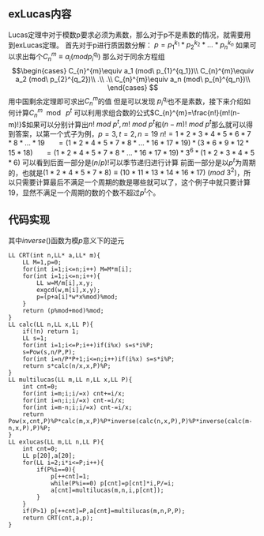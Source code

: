 ## exLucas内容
Lucas定理中对于模数p要求必须为素数，那么对于p不是素数的情况，就需要用到exLucas定理。
首先对于p进行质因数分解：
$p=p_{1}^{k_1}*p_{2}^{k_2}*...*p_{n}^{k_n}$
如果可以求出每个$C_{n}^{m}\equiv a_i (mod p_{i}^{q_i})$
那么对于同余方程组
$$\begin{cases}
C_{n}^{m}\equiv a_1 (mod\ p_{1}^{q_1})\\
C_{n}^{m}\equiv a_2 (mod\ p_{2}^{q_2})\\
.\\
.\\
C_{n}^{m}\equiv a_n  (mod\ p_{n}^{q_n})\\
\end{cases}
$$
用中国剩余定理即可求出$C_{n}^{m}$的值
但是可以发现 $p_{i}^{q_i}$也不是素数，接下来介绍如何计算$C_{n}^{m}\mod\ p^t$
可以利用求组合数的公式$C_{n}^{m}=\frac{n!}{m!(n-m)!}$如果可以分别计算出$n!\ mod\ p^t,m!\ mod\ p^t$和$(n-m)!\ mod\ p^t$那么就可以得到答案，以第一个式子为例，$p=3,t=2,n=19$
$n!=1*2*3*4*5*6*7*8*...*19$
$\ \ \ \ \ =(1*2*4*5*7*8*...*16*17*19)*(3*6*9*12*15*18)$
$\ \ \ \ \ =(1*2*4*5*7*8*...*16*17*19)*3^6*(1*2*3*4*5*6)$
可以看到后面一部分是$(n/p)!$可以季节递归进行计算
前面一部分是以$p^t$为周期的，也就是$(1*2*4*5*7*8)\equiv (10*11*13*14*16*17)\ (mod\ 3^2)$，所以只需要计算最后不满足一个周期的数是哪些就可以了，这个例子中就只要计算19，显然不满足一个周期的数的个数不超过$p^t$个。

## 代码实现

其中$inverse()$函数为模$p$意义下的逆元
```
LL CRT(int n,LL* a,LL* m){
    LL M=1,p=0;
    for(int i=1;i<=n;i++) M=M*m[i];
    for(int i=1;i<=n;i++){
        LL w=M/m[i],x,y;
        exgcd(w,m[i],x,y);
        p=(p+a[i]*w*x%mod)%mod;
    }
    return (p%mod+mod)%mod;
}
LL calc(LL n,LL x,LL P){
    if(!n) return 1;
    LL s=1;
    for(int i=1;i<=P;i++)if(i%x) s=s*i%P;
    s=Pow(s,n/P,P);
    for(int i=n/P*P+1;i<=n;i++)if(i%x) s=s*i%P;
    return s*calc(n/x,x,P)%P;
}
LL multilucas(LL m,LL n,LL x,LL P){
    int cnt=0;
    for(int i=m;i;i/=x) cnt+=i/x;
    for(int i=n;i;i/=x) cnt-=i/x;
    for(int i=m-n;i;i/=x) cnt-=i/x;
    return Pow(x,cnt,P)%P*calc(m,x,P)%P*inverse(calc(n,x,P),P)%P*inverse(calc(m-n,x,P),P)%P;
}
LL exlucas(LL m,LL n,LL P){
    int cnt=0;
    LL p[20],a[20];
    for(LL i=2;i*i<=P;i++){
        if(P%i==0){
            p[++cnt]=1;
            while(P%i==0) p[cnt]=p[cnt]*i,P/=i;
            a[cnt]=multilucas(m,n,i,p[cnt]);
        }
    }
    if(P>1) p[++cnt]=P,a[cnt]=multilucas(m,n,P,P);
    return CRT(cnt,a,p);
}
```
